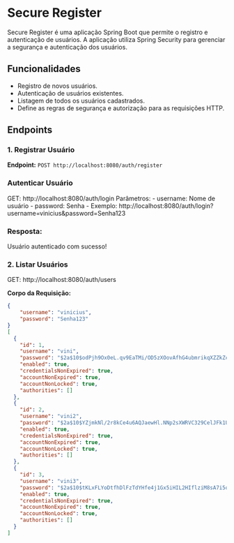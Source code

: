 # Secure Register

Secure Register é uma aplicação Spring Boot que permite o registro e autenticação de usuários. A aplicação utiliza Spring Security para gerenciar a segurança e autenticação dos usuários.

## Funcionalidades

- Registro de novos usuários.
- Autenticação de usuários existentes.
- Listagem de todos os usuários cadastrados.
- Define as regras de segurança e autorização para as requisições HTTP.

## Endpoints

### 1. Registrar Usuário


**Endpoint:** `POST http://localhost:8080/auth/register`


### Autenticar Usuário
GET: http://localhost:8080/auth/login
Parâmetros:
    - username: Nome de usuário
    - password: Senha
    - Exemplo: http://localhost:8080/auth/login?username=vinicius&password=Senha123
  
### Resposta:
Usuário autenticado com sucesso!

### 2. Listar Usuários
GET: http://localhost:8080/auth/users

**Corpo da Requisição:**
```json
{
    "username": "vinicius",
    "password": "Senha123"
}
[
  {
    "id": 1,
    "username": "vini",
    "password": "$2a$10$odPjh9Ox0eL.qv9EaTMi/OD5zXOovAfhG4ubmrikqXZZkZcegWWJe",
    "enabled": true,
    "credentialsNonExpired": true,
    "accountNonExpired": true,
    "accountNonLocked": true,
    "authorities": []
  },
  {
    "id": 2,
    "username": "vini2",
    "password": "$2a$10$YZjmkNl/2r8kCe4u6AQJaewHl.NNp2sXWRVC329CelJFk1U9DrvG6",
    "enabled": true,
    "credentialsNonExpired": true,
    "accountNonExpired": true,
    "accountNonLocked": true,
    "authorities": []
  },
  {
    "id": 3,
    "username": "vini3",
    "password": "$2a$10$tKLxFLYoDtfhDlFzTdYHfe4j1Gx5iHIL2HIflziM8sA7i5oEqGdM.",
    "enabled": true,
    "credentialsNonExpired": true,
    "accountNonExpired": true,
    "accountNonLocked": true,
    "authorities": []
  }
]

